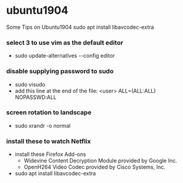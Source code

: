 # ubuntu1904
Some Tips on Ubuntu1904
sudo apt install libavcodec-extra
### select 3 to use vim as the default editor
* sudo update-alternatives --config editor

### disable supplying password to sudo
* sudo visudo
* add this line at the end of the file: \<user\> ALL=(ALL:ALL) NOPASSWD:ALL

### screen rotation to landscape
* sudo xrandr -o normal

### install these to watch Netflix
* install these Firefox Add-ons
  * Widevine Content Decryption Module provided by Google Inc.
  * OpenH264 Video Codec provided by Cisco Systems, Inc.
* sudo apt install libavcodec-extra
